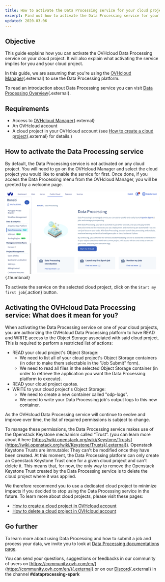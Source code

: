 ```yaml
---
title: How to activate the Data Processing service for your cloud project
excerpt: Find out how to activate the Data Processing service for your cloud project and what are its implications 
updated: 2020-03-06
---
```



## Objective

This guide explains how you can activate the OVHcloud Data Processing service on your cloud project. It will also explain what activating the service implies for you and your cloud project. 

In this guide, we are assuming that you're using the [OVHcloud Manager](https://ca.ovh.com/auth/?action=gotomanager&from=https://www.ovh.com/world/&ovhSubsidiary=we){.external} to use the Data Processing platform. 

To read an introduction about Data Processing service you can visit [Data Processing Overview](/pages/public_cloud/data_processing/00_CONCEPTS_Overview){.external}.

## Requirements 
- Access to [OVHcloud Manager](https://ca.ovh.com/auth/?action=gotomanager&from=https://www.ovh.com/world/&ovhSubsidiary=we){.external}
- An OVHcloud account 
- A cloud project in your OVHcloud account (see [How to create a cloud project](/pages/public_cloud/compute/create_a_public_cloud_project){.external} for details.)

## How to activate the Data Processing service

By default, the Data Processing service is not activated on any cloud project. You will need to go on the OVHcloud Manager and select the cloud project you would like to enable the service for first. Once done, if you access the Data Processing menu from the OVHcloud Manager, you will be greeted by a welcome page.

![Data Processing Contract](images/welcome.png){.thumbnail}

To activate the service on the selected cloud project, click on the `Start my first job`{.action} button.

## Activating the OVHcloud Data Processing service: What does it mean for you?

When activating the Data Processing service on one of your cloud projects, you are authorizing the OVHcloud Data Processing platform to have READ and WRITE access to the Object Storage associated with said cloud project. This is required to  perform a restricted list of actions:

- READ your cloud project's Object Storage:
    - We need to list all of your cloud project's Object Storage containers (in oder to make them selectable in the "Job Submit" form).
    - We need to read all files in the selected Object Storage container (in order to retrieve the application you want the Data Processing platform to execute).
- READ your cloud project quotas.
- WRITE to your cloud project's Object Storage:
    - We need to create a new container called "odp-logs".
    - We need to write your Data Processing job's output logs to this new container.

As the OVHcloud Data Processing service will continue to evolve and improve over time, the list of required permissions is subject to change.

To manage these permissions, the Data Processing service makes use of the Openstack Keystone mechanism called “Trust”. (you can learn more about it here [https://wiki.openstack.org/wiki/Keystone/Trusts](https://wiki.openstack.org/wiki/Keystone/Trusts){.external}).
Openstack Keystone Trusts are immutable: They can't be modified once they have been created. 
At this moment, the Data Processing platform can only create an Openstack Keystone Trust once for a given cloud project and can't delete it.
This means that, for now, the only way to remove the Openstack Keystone Trust created by the Data Processing service is to delete the cloud project where it was applied.

We therefore recommend you to use a dedicated cloud project to minimize impacts if you decided to stop using the Data Processing service in the future.
To learn more about cloud projects, please visit these pages: 

- [How to create a cloud project in OVHcloud account](/pages/public_cloud/compute/create_a_public_cloud_project)
- [How to delete a cloud project in OVHcloud account](/pages/public_cloud/compute/delete_a_project)

## Go further

To learn more about using Data Processing and how to submit a job and process your data, we invite you to look at [Data Processing documentations page](/products/public-cloud-data-analytics-data-processing).

You can send your questions, suggestions or feedbacks in our community of users on [https://community.ovh.com/en/](https://community.ovh.com/en/){.external} or on our [Discord](https://discord.gg/VVvZg8NCQM){.external} in the channel **#dataprocessing-spark**
